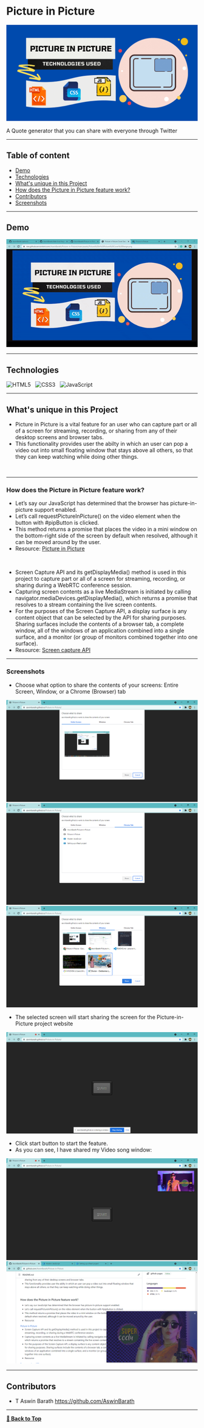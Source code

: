 # Picture in Picture

<p>
<img src="assets/Picture in Picture Cover Design.png" alt="Picture in Picture Cover Design" />
</p>

A Quote generator that you can share with everyone through Twitter

---

## Table of content

- [Demo](#Demo)
- [Technologies](#Technologies)
- [What's unique in this Project](#whats-unique-in-this-project)
- [How does the Picture in Picture feature work?](#how-does-the-picture-in-picture-feature-work)
- [Contributors](#Contributors)
- [Screenshots](#screenshots)

---

## Demo

<p>
<img src="assets/Picture in Picture Demo.gif" alt="Picture in Picture Demo" />
</p>

---

## Technologies

![HTML5](https://img.shields.io/badge/HTML5-E34F26?style=for-the-badge&logo=html5&logoColor=white)
&nbsp;
![CSS3](https://img.shields.io/badge/CSS3-1572B6?style=for-the-badge&logo=css3&logoColor=white)
&nbsp;
![JavaScript](https://img.shields.io/badge/JavaScript-323330?style=for-the-badge&logo=javascript&logoColor=F7DF1E)
&nbsp;

---

## What's unique in this Project

- Picture in Picture is a vital feature for an user who can capture part or all of a screen for streaming, recording, or sharing from any of their desktop screens and browser tabs.
- This functionality provides user the abilty in which an user can pop a video out into small floating window that stays above all others, so that they can keep watching while doing other things.

<br/>

---

### How does the Picture in Picture feature work?

- Let’s say our JavaScript has determined that the browser has picture-in-picture support enabled. 
- Let’s call requestPictureInPicture() on the video element when the button with #pipButton is clicked. 
- This method returns a promise that places the video in a mini window on the bottom-right side of the screen by default when resolved, although it can be moved around by the user.
- Resource:  <a href="https://css-tricks.com/an-introduction-to-the-picture-in-picture-web-api/"> Picture in Picture </a>

<br/>

- Screen Capture API and its getDisplayMedia() method is used in this project to capture part or all of a screen for streaming, recording, or sharing during a WebRTC conference session.
- Capturing screen contents as a live MediaStream is initiated by calling navigator.mediaDevices.getDisplayMedia(), which returns a promise that resolves to a stream containing the live screen contents.
- For the purposes of the Screen Capture API, a display surface is any content object that can be selected by the API for sharing purposes. Sharing surfaces include the contents of a browser tab, a complete window, all of the windows of an application combined into a single surface, and a monitor (or group of monitors combined together into one surface).
- Resource: <a href="https://developer.mozilla.org/en-US/docs/Web/API/Screen_Capture_API/Using_Screen_Capture"> Screen capture API </a>

---

### Screenshots

- Choose what option to share the contents of your screens: Entire Screen, Window, or a Chrome (Browser) tab

<img src="assets/Screenshot 1.png" />
<img src="assets/Screenshot 2.png" />
<img src="assets/Screenshot 3.png" />

- The selected screen will start sharing the screen for the Picture-in-Picture project website

<img src="assets/Screenshot 4.png" />

- Click start button to start the feature. 
- As you can see, I have shared my Video song window:

<img src="assets/Screenshot 5.png" />
<img src="assets/Screenshot 6.png" />

---

## Contributors

- T Aswin Barath <https://github.com/AswinBarath>

---

[**🔼 Back to Top**](#picture-in-picture)
